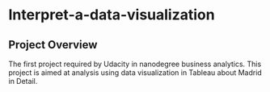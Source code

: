 # Interpret-a-data-visualization
## Project Overview
The first project required by Udacity in nanodegree business analytics. This project is aimed at analysis using data visualization in Tableau about Madrid in Detail.
